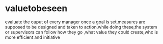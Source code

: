 # valuetobeseen
evaluate the ouput of every manager
once a goal is set,measures are supposed to be designed and taken to action.while doing these,the system or supervisors can follow how they go ,what value they could create,who is more efficient and initiative
